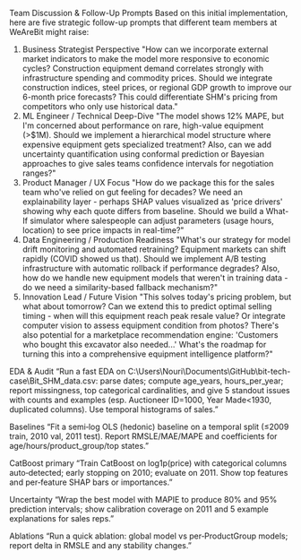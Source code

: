 Team Discussion & Follow-Up Prompts
Based on this initial implementation, here are five strategic follow-up prompts that different team members at WeAreBit might raise:
1. Business Strategist Perspective
"How can we incorporate external market indicators to make the model more responsive to economic cycles? Construction equipment demand correlates strongly with infrastructure spending and commodity prices. Should we integrate construction indices, steel prices, or regional GDP growth to improve our 6-month price forecasts? This could differentiate SHM's pricing from competitors who only use historical data."
2. ML Engineer / Technical Deep-Dive
"The model shows 12% MAPE, but I'm concerned about performance on rare, high-value equipment (>$1M). Should we implement a hierarchical model structure where expensive equipment gets specialized treatment? Also, can we add uncertainty quantification using conformal prediction or Bayesian approaches to give sales teams confidence intervals for negotiation ranges?"
3. Product Manager / UX Focus
"How do we package this for the sales team who've relied on gut feeling for decades? We need an explainability layer - perhaps SHAP values visualized as 'price drivers' showing why each quote differs from baseline. Should we build a What-If simulator where salespeople can adjust parameters (usage hours, location) to see price impacts in real-time?"
4. Data Engineering / Production Readiness
"What's our strategy for model drift monitoring and automated retraining? Equipment markets can shift rapidly (COVID showed us that). Should we implement A/B testing infrastructure with automatic rollback if performance degrades? Also, how do we handle new equipment models that weren't in training data - do we need a similarity-based fallback mechanism?"
5. Innovation Lead / Future Vision
"This solves today's pricing problem, but what about tomorrow? Can we extend this to predict optimal selling timing - when will this equipment reach peak resale value? Or integrate computer vision to assess equipment condition from photos? There's also potential for a marketplace recommendation engine: 'Customers who bought this excavator also needed...' What's the roadmap for turning this into a comprehensive equipment intelligence platform?"

EDA & Audit
“Run a fast EDA on C:\Users\Nouri\Documents\GitHub\bit-tech-case\Bit_SHM_data.csv: parse dates; compute age_years, hours_per_year; report missingness, top categorical cardinalities, and give 5 standout issues with counts and examples (esp. Auctioneer ID=1000, Year Made<1930, duplicated columns). Use temporal histograms of sales.”

Baselines
“Fit a semi‑log OLS (hedonic) baseline on a temporal split (≤2009 train, 2010 val, 2011 test). Report RMSLE/MAE/MAPE and coefficients for age/hours/product_group/top states.”

CatBoost primary
“Train CatBoost on log1p(price) with categorical columns auto‑detected; early stopping on 2010; evaluate on 2011. Show top features and per‑feature SHAP bars or importances.”

Uncertainty
“Wrap the best model with MAPIE to produce 80% and 95% prediction intervals; show calibration coverage on 2011 and 5 example explanations for sales reps.”

Ablations
“Run a quick ablation: global model vs per‑ProductGroup models; report delta in RMSLE and any stability changes.”